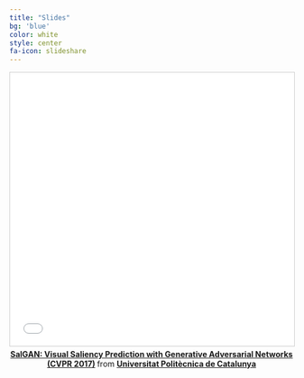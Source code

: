 ```yaml
---
title: "Slides"
bg: 'blue'
color: white
style: center
fa-icon: slideshare
---
```


<center>

<iframe src="//www.slideshare.net/slideshow/embed_code/key/iim6phhDKbKIdH" width="595" height="485" frameborder="0" marginwidth="0" marginheight="0" scrolling="no" style="border:1px solid #CCC; border-width:1px; margin-bottom:5px; max-width: 100%;" allowfullscreen> </iframe> <div style="margin-bottom:5px"> <strong> <a href="//www.slideshare.net/xavigiro/salgan-visual-saliency-prediction-with-generative-adversarial-networks" title="SalGAN: Visual Saliency Prediction with Generative Adversarial Networks (CVPR 2017)" target="_blank">SalGAN: Visual Saliency Prediction with Generative Adversarial Networks (CVPR 2017)</a> </strong> from <strong><a href="https://www.slideshare.net/xavigiro" target="_blank">Universitat Politècnica de Catalunya</a></strong> </div>

</center>
